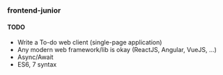 ### frontend-junior

#### TODO

* Write a To-do web client (single-page application)
* Any modern web framework/lib is okay (ReactJS, Angular, VueJS, ...)
* Async/Await
* ES6, 7 syntax
